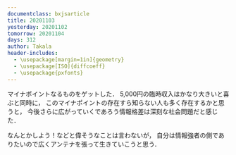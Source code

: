```yaml
---
documentclass: bxjsarticle
title: 20201103
yesterday: 20201102
tomorrow: 20201104
days: 312
author: Takala
header-includes:
  - \usepackage[margin=1in]{geometry}
  - \usepackage[ISO]{diffcoeff}
  - \usepackage{pxfonts}
---
```



マイナポイントなるものをゲットした．
5,000円の臨時収入はかなり大きいと喜ぶと同時に，
このマイナポイントの存在すら知らない人も多く存在するかと思うと，
今後さらに広がっていくであろう情報格差は深刻な社会問題だと感じた．



なんとかしよう！などと偉そうなことは言わないが，
自分は情報強者の側でありたいので広くアンテナを張って生きていこうと思う．